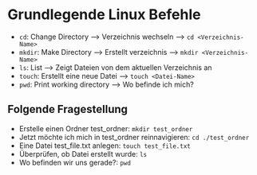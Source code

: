 # Grundlegende Linux Befehle

- `cd`: Change Directory --> Verzeichnis wechseln --> `cd <Verzeichnis-Name>`
- `mkdir`: Make Directory --> Erstellt verzeichnis --> `mkdir <Verzeichnis-Name>`
- `ls`: List --> Zeigt Dateien von dem aktuellen Verzeichnis an
- `touch`: Erstellt eine neue Datei --> `touch <Datei-Name>`
- `pwd`: Print working directory --> Wo befinde ich mich?

## Folgende Fragestellung

- Erstelle einen Ordner test_ordner: `mkdir test_ordner`
- Jetzt möchte ich mich in test_ordner reinnavigieren: `cd ./test_ordner`
- Eine Datei test_file.txt anlegen: `touch test_file.txt`
- Überprüfen, ob Datei erstellt wurde: `ls`
- Wo befinden wir uns gerade?: `pwd`